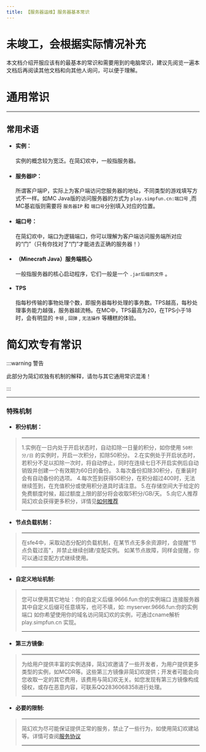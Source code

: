 ```yaml
---
title: 【服务器运维】服务器基本常识
---
```


# 未竣工，会根据实际情况补充

本文档介绍开服应该有的最基本的常识和需要用到的电脑常识，建议先阅览一遍本文档后再阅读其他文档和向其他人询问，可以便于理解。
     
# 通用常识
___
      
## 常用术语
- #### 实例：
  实例的概念较为宽泛。在简幻欢中，一般指服务器。
- #### 服务器IP：
  所谓客户端IP，实际上为客户端访问您服务器的地址，不同类型的游戏填写方式不一样。如MC Java版的访问服务器的方式为 `play.simpfun.cn:端口号` ,而MC基岩版则需要将 `服务器IP` 和 `端口号`分别填入对应的位置。
- #### 端口号：
  在简幻欢中，端口为逻辑端口，你可以理解为客户端访问服务端所对应的“门”（只有你找对了“门”才能进去正确的服务器！）
- #### （Minecraft Java）服务端核心
  一般指服务器的核心启动程序，它们一般是一个 `.jar后缀的文件` 。
- #### TPS
   指每秒传输的事物处理个数，即服务器每秒处理的事务数。TPS越高，每秒处理事务能力越强，服务器越流畅。在MC中，TPS最高为20，在TPS小于18时，会有明显的 `卡顿` , `回弹` , `无法操作` 等糟糕的体验。
  
# 简幻欢专有常识
:::warning 警告
   
此部分为简幻欢独有机制的解释，请勿与其它通用常识混淆！
   
:::
___
### 特殊机制
- #### 积分机制：
 >___
 >1.实例在一日内处于开启状态时，自动扣除一日量的积分，如你使用 `50积分/日` 的实例时，开启一次积分，扣除50积分。
 >2.在实例处于开启状态时，若积分不足以扣除一次时，将自动停止，同时在连续七日不开启实例后自动销毁并创建一个有效期为60日的备份。
 >3.每次备份扣除30积分，在重装时会有自动备份的选项。
 >4.每次签到获得50积分，在积分超过400时，无法继续签到，在充值积分或使用积分道具时请注意。
 >5.在存储空间大于给定的免费额度时候，超过额度上限的部分将会收取5积分/GB/天。
 >5.向它人推荐简幻欢会获得更多积分，详情见[如何推荐](5-recommend.md)
 >___
- #### 节点负载机制：
 >___
 >在sfe4中，采取动态分配的负载机制，在某节点无多余资源时，会提醒"节点负载过高"，并禁止继续创建/变配实例。
 >如某节点故障，同样会提醒，你可以通过变配方式继续使用。
 >___
 - #### 自定义地址机制:
  >___
  >您可以使用其它地址：你的自定义后缀.9666.fun:你的实例端口  连接服务器
  >其中自定义后缀可任意填写，也可不填，如:
  >myserver.9666.fun:你的实例端口
  >如你希望使用你的域名访问简幻欢的实例，可通过cname解析 play.simpfun.cn 实现。
  >___
- #### 第三方镜像:
>___
>为给用户提供丰富的实例选择，简幻欢邀请了一些开发者，为用户提供更多类型的实例，如MCDR等。这些第三方镜像非简幻欢提供；开发者可能会向您收取一定的其它费用，该费用与简幻欢无关。如您发现有第三方镜像构成侵权，或存在恶意内容，可联系QQ2836068358进行处理。
>___
- #### 必要的限制:
>___
>简幻欢为尽可能保证提供正常的服务，禁止了一些行为，如使用简幻欢建站等。详情可查阅[服务协议](https://www.yuque.com/simpfun/sfe/tos)
>___